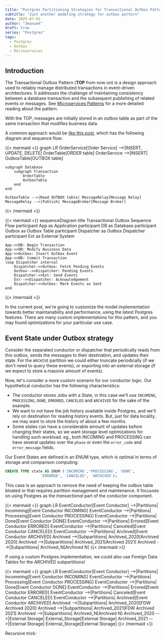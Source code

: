 ```yaml
---
title: "Postgres Partitioning Strategies for Transactional Outbox Pattern"
subtitle: "Just another modeling strategy for outbox pattern"
date: 2025-07-01
author: "3manuek"
draft: true
series: "Postgres"
tags:
  - Postgres
  - Outbox
  - Microservices
---
```



## Introduction

The Transactional Outbox Pattern (**TOP** from now on) is a design approach used to reliably manage distributed transactions in event-driven architectures. It addresses the challenge of maintaining consistency between a database transaction and the subsequent publishing of related events or messages. 
See [Microservices Patterns](https://microservices.io/patterns/data/transactional-outbox.html) for a more detailed reading about the pattern. 

With the TOP, messages are initially stored in an outbox table as part of the same transaction that modifies business data. 

A common approach would be [like this post](https://dev.to/msdousti/postgresql-outbox-pattern-revamped-part-1-3lai), which has the following diagram and sequence flow:


{{< mermaid >}}
graph LR
    OrderService[Order Service] -->|INSERT, UPDATE, DELETE| OrderTable[ORDER table]
    OrderService -->|INSERT| OutboxTable[OUTBOX table]

    subgraph Database
        subgraph Transaction
            OrderTable
            OutboxTable
        end
    end

    OutboxTable -->|Read OUTBOX table| MessageRelay[Message Relay]
    MessageRelay -->|Publish| MessageBroker[Message Broker]

{{< /mermaid >}}


{{< mermaid >}}
sequenceDiagram
    title Transactional Outbox Sequence Flow
    participant App as Application
    participant DB as Database
    participant Outbox as Outbox Table
    participant Dispatcher as Outbox Dispatcher
    participant Ext as External System

    App->>DB: Begin Transaction
    App->>DB: Modify Business Data
    App->>Outbox: Insert Outbox Event
    App->>DB: Commit Transaction
    loop Dispatcher interval
        Dispatcher->>Outbox: Fetch Pending Events
        Outbox-->>Dispatcher: Pending Events
        Dispatcher->>Ext: Send Events
        Ext-->>Dispatcher: Acknowledgement
        Dispatcher->>Outbox: Mark Events as Sent
    end
{{< /mermaid >}}

In the current post, we're going to customize the model implementation towards better maintanability and performance, using the latest Postgres features.
There are many custom implementations for this pattern, and you may found optimizations for your particular use case. 

## Event State under Outbox strategy 

Consider the separated conductor or dispatcher that periodically reads from this outbox, sends the messages to their destination, and updates their state.
For the `ARCHIVE` partition we could either truncate periodically (if we don't need to query these events), or exporting into an external storage (if we
expect to store a massive amount of events).

Now, let's consider a more custom scenario for our  conductor logic. Our hypothetical conductor has the following characteristics:

- The conductor stores Jobs with a State, in this case we'll use `INCOMING`, `PROCESSING`, `DONE`, `ERRORED`, `CANCELED` and `ARCHIVED` for the sake of the example.
- We want to not have the job history available inside Postgres, and we'll rely on destination for reading history events. But, just for data locality, we may want to store the history of about a few months. 
- Some states can have a considerable amount of updates before changing their states, so we want storage level optimizations for handling such workload.
eg., both INCOMING and PROCESSING can have several updates over the `phase` or even the `error_code` and `error_message` fields.


Our Event States are defined in an ENUM type, which is optimal in terms of storage and comparison computing:

```sql
CREATE TYPE state AS ENUM ('INCOMING','PROCESSING', 'DONE', 
                'ERRORED', 'CANCELED', 'ARCHIVED');
```

This case is an approach to remove the need of keeping the outbox table bloated or that requires partition management and maintenance. It focusses on using Postgres as the _transactional_ part of the conductor component.


{{< mermaid >}}
graph LR
    EventConductor[Event Conductor] -->|Partitions| Incomming[Event Conductor INCOMING]
    EventConductor -->|Partitions| Processing[Event Conductor PROCESSING]
    EventConductor -->|Partitions| Done[Event Conductor DONE]
    EventConductor -->|Partitions| Errored[Event Conductor ERRORED]
    EventConductor -->|Partitions| Canceled[Event Conductor CANCELED]
    EventConductor -->|Partitions| Archived[Event Conductor ARCHIVED]
    Archived -->|Subpartitions| Archived_2020[Archived 2020]
    Archived -->|Subpartitions| Archived_2021[Archived 2021]
    Archived -->|Subpartitions| Archived_N[Archived N]
{{< /mermaid >}}

If using a custom Postgres implementation, we could also use Foreign Data Tables for the ARCHIVED subpartitions!

{{< mermaid >}}
graph LR
    EventConductor[Event Conductor] -->|Partitions| Incomming[Event Conductor INCOMING]
    EventConductor -->|Partitions| Processing[Event Conductor PROCESSING]
    EventConductor -->|Partitions| Done[Event Conductor DONE]
    EventConductor -->|Partitions| Errored[Event Conductor ERRORED]
    EventConductor -->|Partitions| Canceled[Event Conductor CANCELED]
    EventConductor -->|Partitions| Archived[Event Conductor ARCHIVED]
    Archived -->|Subpartitions| Archived_2020[FDW Archived 2020]
    Archived -->|Subpartitions| Archived_2021[FDW Archived 2021]
    Archived -->|Subpartitions| Archived_N[Archived N]
    Archived_2020 -->|External Storage| External_Storage[External Storage]
    Archived_2021 -->|External Storage| External_Storage[External Storage]
{{< /mermaid >}}


Recursive trick:


[1]: https://www.rudderstack.com/blog/scaling-postgres-queue/
[2]: https://github.com/3manuek/txoutbox
[3]: https://aws.amazon.com/blogs/database/archive-and-purge-data-for-amazon-rds-for-postgresql-and-amazon-aurora-with-postgresql-compatibility-using-pg_partman-and-amazon-s3/
